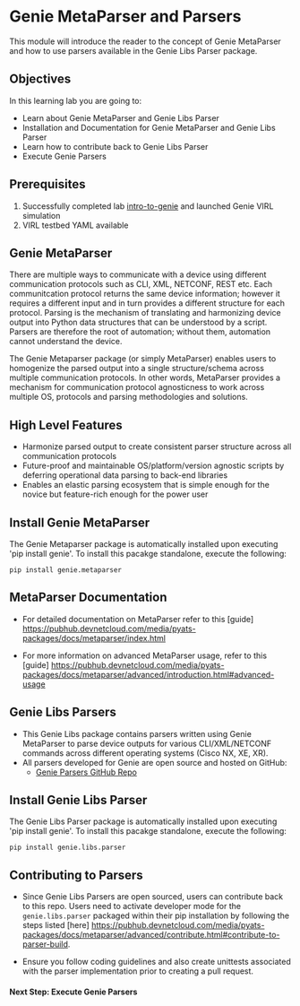 # Genie MetaParser and Parsers


This module will introduce the reader to the concept of Genie MetaParser and how to use parsers available in the Genie Libs Parser package.


## Objectives

In this learning lab you are going to:

* Learn about Genie MetaParser and Genie Libs Parser
* Installation and Documentation for Genie MetaParser and Genie Libs Parser
* Learn how to contribute back to Genie Libs Parser
* Execute Genie Parsers


## Prerequisites

1. Successfully completed lab [intro-to-genie](https://github.com/kecorbin/pyats-labs/tree/master/labs/) and launched Genie VIRL simulation
2. VIRL testbed YAML available


## Genie MetaParser

There are multiple ways to communicate with a device using different communication protocols such as CLI, XML, NETCONF, REST etc. Each communitcation protocol returns the same device information; however it requires a different input and in turn provides a different structure for each protocol. Parsing is the mechanism of translating and harmonizing device output into Python data structures that can be understood by a script. Parsers are therefore the root of automation; without them, automation cannot understand the device.

The Genie Metaparser package (or simply MetaParser) enables users to homogenize the parsed output into a single structure/schema across multiple communication protocols. In other words, MetaParser provides a mechanism for communication protocol agnosticness to work across multiple OS, protocols and parsing methodologies and solutions.


## High Level Features

- Harmonize parsed output to create consistent parser structure across all communication protocols
- Future-proof and maintainable OS/platform/version agnostic scripts by deferring operational data parsing to back-end libraries
- Enables an elastic parsing ecosystem that is simple enough for the novice but feature-rich enough for the power user


## Install Genie MetaParser

The Genie Metaparser package is automatically installed upon executing 'pip install genie'. To install this pacakge standalone, execute the following:

```
pip install genie.metaparser
```


## MetaParser Documentation

- For detailed documentation on MetaParser refer to this [guide] https://pubhub.devnetcloud.com/media/pyats-packages/docs/metaparser/index.html

- For more information on advanced MetaParser usage, refer to this [guide] https://pubhub.devnetcloud.com/media/pyats-packages/docs/metaparser/advanced/introduction.html#advanced-usage


## Genie Libs Parsers

- This Genie Libs package contains parsers written using Genie MetaParser to parse device outputs for various CLI/XML/NETCONF commands across different operating systems (Cisco NX, XE, XR).
- All parsers developed for Genie are open source and hosted on GitHub:
	* [Genie Parsers GitHub Repo](https://github.com/CiscoTestAutomation/genieparser)


## Install Genie Libs Parser

The Genie Libs Parser package is automatically installed upon executing 'pip install genie'. To install this pacakge standalone, execute the following:

```
pip install genie.libs.parser
```


## Contributing to Parsers

- Since Genie Libs Parsers are open sourced, users can contribute back to this repo. Users need to activate developer mode for the `genie.libs.parser` packaged within their pip installation by following the steps listed [here] https://pubhub.devnetcloud.com/media/pyats-packages/docs/metaparser/advanced/contribute.html#contribute-to-parser-build.

- Ensure you follow coding guidelines and also create unittests associated with the parser implementation prior to creating a pull request.


#### Next Step: Execute Genie Parsers
